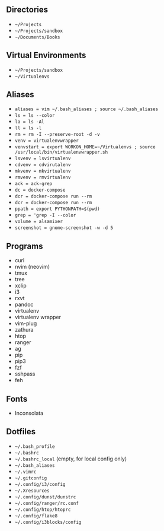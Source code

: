 Directories
-----------

* ``~/Projects``
* ``~/Projects/sandbox``
* ``~/Documents/Books``

Virtual Environments
--------------------

* ``~/Projects/sandbox``
* ``~/Virtualenvs``

Aliases
-------

* ``aliases = vim ~/.bash_aliases ; source ~/.bash_aliases``
* ``ls = ls --color``
* ``la = ls -Al``
* ``ll = ls -l``
* ``rm = rm -I --preserve-root -d -v``
* ``venv = virtualenvwrapper``
* ``venvstart = export WORKON_HOME=~/Virtualenvs ; source /usr/local/bin/virtualenvwrapper.sh``
* ``lsvenv = lsvirtualenv``
* ``cdvenv = cdvirutalenv``
* ``mkvenv = mkvirtualenv``
* ``rmvenv = rmvirtualenv``
* ``ack = ack-grep``
* ``dc = docker-compose``
* ``dcr = docker-compose run --rm``
* ``dcr = docker-compose run --rm``
* ``ppath = export PYTHONPATH=$(pwd)``
* ``grep = 'grep -I --color``
* ``volume = alsamixer``
* ``screenshot = gnome-screenshot -w -d 5``

Programs
--------

* curl
* nvim (neovim)
* tmux
* tree
* xclip
* i3
* rxvt
* pandoc
* virtualenv
* virtualenv wrapper
* vim-plug
* zathura
* htop
* ranger
* ag
* pip
* pip3
* fzf
* sshpass
* feh

Fonts
-----

* Inconsolata

Dotfiles
--------

* ``~/.bash_profile``
* ``~/.bashrc``
* ``~/.bashrc_local`` (empty, for local config only)
* ``~/.bash_aliases``
* ``~/.vimrc``
* ``~/.gitconfig``
* ``~/.config/i3/config``
* ``~/.Xresources``
* ``~/.config/dunst/dunstrc``
* ``~/.config/ranger/rc.conf``
* ``~/.config/htop/htoprc``
* ``~/.config/flake8``
* ``~/.config/i3blocks/config``
